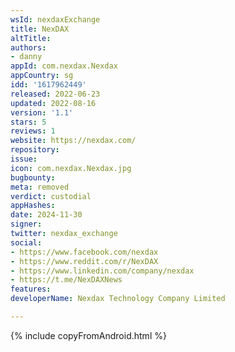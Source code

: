 ```yaml
---
wsId: nexdaxExchange
title: NexDAX
altTitle: 
authors:
- danny
appId: com.nexdax.Nexdax
appCountry: sg
idd: '1617962449'
released: 2022-06-23
updated: 2022-08-16
version: '1.1'
stars: 5
reviews: 1
website: https://nexdax.com/
repository: 
issue: 
icon: com.nexdax.Nexdax.jpg
bugbounty: 
meta: removed
verdict: custodial
appHashes: 
date: 2024-11-30
signer: 
twitter: nexdax_exchange
social:
- https://www.facebook.com/nexdax
- https://www.reddit.com/r/NexDAX
- https://www.linkedin.com/company/nexdax
- https://t.me/NexDAXNews
features: 
developerName: Nexdax Technology Company Limited

---
```


{% include copyFromAndroid.html %}
